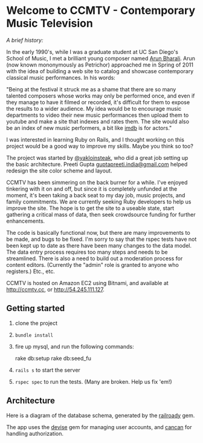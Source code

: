 Welcome to CCMTV - Contemporary Music Television
================================================

*A brief history:*

In the early 1990's, while I was a graduate student at UC San Diego's School of Music, I met a brilliant young composer named [Arun Bharali](http://en.wikipedia.org/wiki/Arun_Bharali). Arun (now known mononymously as Petrichor) approached me in Spring of 2011 with the idea of building a web site to catalog and showcase contemporary classical music performances. In his words:

"Being at the festival it struck me as a shame that there are so many talented composers whose works may only be performed once, and even if they manage to have it filmed or recorded, it's difficult for them to expose the results to a wider audience.  My idea would be to encourage music departments to video their new music performances then upload them to youtube and make a site that indexes and rates them.  The site would also be an index of new music performers, a bit like [imdb](http://imdb.com) is for actors."

I was interested in learning Ruby on Rails, and I thought working on this project would be a good way to improve my skills. Maybe you think so too?

The project was started by [@yakloinsteak](https://github.com/yakloinsteak), who did a great job setting up the basic architecture. Preeti Gupta <guptapreeti.india@gmail.com> helped redesign the site color scheme and layout.

CCMTV has been simmering on the back burner for a while. I've enjoyed tinkering with it on and off, but since it is completely unfunded at the moment, it's been taking a back seat to my day job, music projects, and family commitments. We are currently seeking Ruby developers to help us improve the site. The hope is to get the site to a useable state, start gathering a critical mass of data, then seek crowdsource funding for further enhancements.

The code is basically functional now, but there are many improvements to be made, and bugs to be fixed. I'm sorry to say that the rspec tests have not been kept up to date as there have been many changes to the data model. The data entry process requires too many steps and needs to be streamlined. There is also a need to build out a moderation process for content editors. (Currently the "admin" role is granted to anyone who registers.) Etc., etc.

CCMTV is hosted on Amazon EC2 using Bitnami, and available at http://ccmtv.cc, or http://54.245.111.127.

Getting started
----------------

1. clone the project
2. `bundle install`
3. fire up mysql, and run the following commands:

	rake db:setup
	rake db:seed_fu
	
4. `rails s` to start the server
5. `rspec spec` to run the tests. (Many are broken. Help us fix 'em!)

Architecture
--------------
Here is a diagram of the database schema, generated by the [railroady](https://github.com/preston/railroady) gem.

The app uses the [devise](https://github.com/plataformatec/devise) gem for managing user accounts, and [cancan](https://github.com/ryanb/cancan) for handling authorization. 



